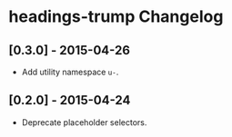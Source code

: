 # headings-trump Changelog

## [0.3.0] - 2015-04-26

* Add utility namespace `u-`.

## [0.2.0] - 2015-04-24

* Deprecate placeholder selectors.

